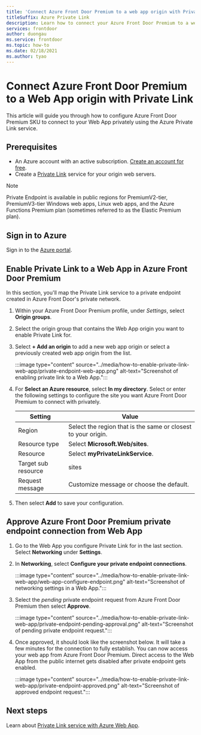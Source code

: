 ```yaml
---
title: 'Connect Azure Front Door Premium to a web app origin with Private Link'
titleSuffix: Azure Private Link
description: Learn how to connect your Azure Front Door Premium to a webapp privately.
services: frontdoor
author: duongau
ms.service: frontdoor
ms.topic: how-to
ms.date: 02/18/2021
ms.author: tyao
---
```


# Connect Azure Front Door Premium to a Web App origin with Private Link

This article will guide you through how to configure Azure Front Door Premium SKU to connect to your Web App privately using the Azure Private Link service.

## Prerequisites

* An Azure account with an active subscription. [Create an account for free](https://azure.microsoft.com/free/?WT.mc_id=A261C142F).
* Create a [Private Link](../../private-link/create-private-link-service-portal.md) service for your origin web servers.

> [!Note]
> Private Endpoint is available in public regions for PremiumV2-tier, PremiumV3-tier Windows web apps, Linux web apps, and the Azure Functions Premium plan (sometimes referred to as the Elastic Premium plan).

## Sign in to Azure

Sign in to the [Azure portal](https://portal.azure.com).

## Enable Private Link to a Web App in Azure Front Door Premium
 
In this section, you'll map the Private Link service to a private endpoint created in Azure Front Door's private network. 

1. Within your Azure Front Door Premium profile, under *Settings*, select **Origin groups**.

1. Select the origin group that contains the Web App origin you want to enable Private Link for.

1. Select **+ Add an origin** to add a new web app origin or select a previously created web app origin from the list.

    :::image type="content" source="../media/how-to-enable-private-link-web-app/private-endpoint-web-app.png" alt-text="Screenshot of enabling private link to a Web App.":::

1. For **Select an Azure resource**, select **In my directory**. Select or enter the following settings to configure the site you want Azure Front Door Premium to connect with privately.

    | Setting | Value |
    | ------- | ----- |
    | Region | Select the region that is the same or closest to your origin. |
    | Resource type | Select **Microsoft.Web/sites**. |
    | Resource | Select **myPrivateLinkService**. |
    | Target sub resource | sites |
    | Request message | Customize message or choose the default. |

1. Then select **Add** to save your configuration.

## Approve Azure Front Door Premium private endpoint connection from Web App

1. Go to the Web App you configure Private Link for in the last section. Select **Networking** under **Settings**.

1. In **Networking**, select **Configure your private endpoint connections**.

    :::image type="content" source="../media/how-to-enable-private-link-web-app/web-app-configure-endpoint.png" alt-text="Screenshot of networking settings in a Web App.":::

1. Select the *pending* private endpoint request from Azure Front Door Premium then select **Approve**.

    :::image type="content" source="../media/how-to-enable-private-link-web-app/private-endpoint-pending-approval.png" alt-text="Screenshot of pending private endpoint request.":::

1. Once approved, it should look like the screenshot below. It will take a few minutes for the connection to fully establish. You can now access your web app from Azure Front Door Premium. Direct access to the Web App from the public internet gets disabled after private endpoint gets enabled.

    :::image type="content" source="../media/how-to-enable-private-link-web-app/private-endpoint-approved.png" alt-text="Screenshot of approved endpoint request.":::

## Next steps

Learn about [Private Link service with Azure Web App](../../app-service/networking/private-endpoint).
